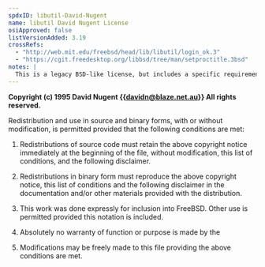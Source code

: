 ```yaml
---
spdxID: libutil-David-Nugent
name: libutil David Nugent License
osiApproved: false
listVersionAdded: 3.19
crossRefs: 
  - "http://web.mit.edu/freebsd/head/lib/libutil/login_ok.3"
  - "https://cgit.freedesktop.org/libbsd/tree/man/setproctitle.3bsd"
notes: |
  This is a legacy BSD-like license, but includes a specific requirement in the first clause requiring retention of the copyright notice "immediately at the beginning of the file".
---
```


**Copyright (c) 1995 David Nugent {{davidn@blaze.net.au}} All rights reserved.**

Redistribution and use in source and binary forms, with or without modification, is permitted provided that the following conditions are met:

1. Redistributions of source code must retain the above copyright notice immediately at the beginning of the file, without modification, this list of conditions, and the following disclaimer.

2. Redistributions in binary form must reproduce the above copyright notice, this list of conditions and the following disclaimer in the documentation and/or other materials provided with the distribution.

3. This work was done expressly for inclusion into FreeBSD. Other use is permitted provided this notation is included.

4. Absolutely no warranty of function or purpose is made by the

5. Modifications may be freely made to this file providing the above conditions are met.
